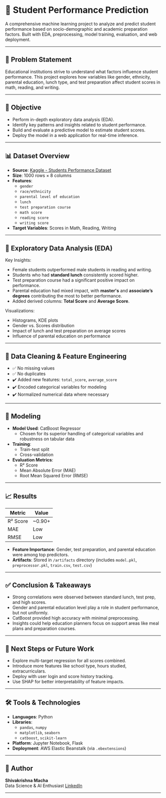 # 🎯 Student Performance Prediction

A comprehensive machine learning project to analyze and predict student performance based on socio-demographic and academic preparation factors. Built with EDA, preprocessing, model training, evaluation, and web deployment.

---

## 📌 Problem Statement

Educational institutions strive to understand what factors influence student performance. This project explores how variables like gender, ethnicity, parental education, lunch type, and test preparation affect student scores in math, reading, and writing.

---

## 🎯 Objective

- Perform in-depth exploratory data analysis (EDA).
- Identify key patterns and insights related to student performance.
- Build and evaluate a predictive model to estimate student scores.
- Deploy the model in a web application for real-time inference.

---

## 📊 Dataset Overview

- **Source**: [Kaggle - Students Performance Dataset](https://www.kaggle.com/datasets/spscientist/students-performance-in-exams)
- **Size**: 1000 rows × 8 columns
- **Features**:
  - `gender`
  - `race/ethnicity`
  - `parental level of education`
  - `lunch`
  - `test preparation course`
  - `math score`
  - `reading score`
  - `writing score`
- **Target Variables**: Scores in Math, Reading, Writing

---

## 🔎 Exploratory Data Analysis (EDA)

Key Insights:
- Female students outperformed male students in reading and writing.
- Students who had **standard lunch** consistently scored higher.
- Test preparation course had a significant positive impact on performance.
- Parental education had mixed impact, with **master's** and **associate’s degrees** contributing the most to better performance.
- Added derived columns: **Total Score** and **Average Score**.

Visualizations:
- Histograms, KDE plots
- Gender vs. Scores distribution
- Impact of lunch and test preparation on average scores
- Influence of parental education on performance

---

## 🧹 Data Cleaning & Feature Engineering

- ✅ No missing values
- ✅ No duplicates
- ✔️ Added new features: `total_score`, `average_score`
- ✔️ Encoded categorical variables for modeling
- ✔️ Normalized numerical data where necessary

---

## 🤖 Modeling

- **Model Used**: CatBoost Regressor
  - Chosen for its superior handling of categorical variables and robustness on tabular data
- **Training**:
  - Train-test split
  - Cross-validation
- **Evaluation Metrics**:
  - R² Score
  - Mean Absolute Error (MAE)
  - Root Mean Squared Error (RMSE)

---

## 📈 Results

| Metric       | Value    |
|--------------|----------|
| R² Score     | ~0.90+   |
| MAE          | Low      |
| RMSE         | Low      |

- **Feature Importance**: Gender, test preparation, and parental education were among top predictors.
- **Artifacts**: Stored in `/artifacts` directory (includes `model.pkl`, `preprocessor.pkl`, `train.csv`, `test.csv`)

---

## ✅ Conclusion & Takeaways

- Strong correlations were observed between standard lunch, test prep, and high scores.
- Gender and parental education level play a role in student performance, but not uniformly.
- CatBoost provided high accuracy with minimal preprocessing.
- Insights could help education planners focus on support areas like meal plans and preparation courses.

---

## 🔮 Next Steps or Future Work

- Explore multi-target regression for all scores combined.
- Introduce more features like school type, hours studied, extracurriculars.
- Deploy with user login and score history tracking.
- Use SHAP for better interpretability of feature impacts.

---

## 🛠️ Tools & Technologies

- **Languages**: Python
- **Libraries**:
  - `pandas`, `numpy`
  - `matplotlib`, `seaborn`
  - `catboost`, `scikit-learn`
- **Platform**: Jupyter Notebook, Flask
- **Deployment**: AWS Elastic Beanstalk (via `.ebextensions`)

---

## 👤 Author

**Shivakrishna Macha**  
Data Science & AI Enthusiast
[LinkedIn](https://www.linkedin.com/in/shivakrishnamacha/) 

---

